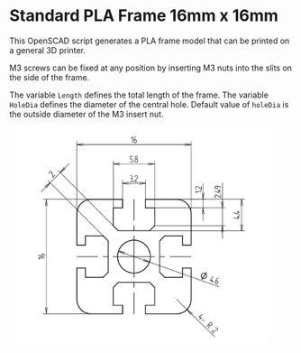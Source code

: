 # Standard PLA Frame 16mm x 16mm
This OpenSCAD script generates a PLA frame model that can be printed on a general 3D printer.  

M3 screws can be fixed at any position by inserting M3 nuts into the slits on the side of the frame.  

The variable `Length` defines the total length of the frame. The variable `HoleDia` defines the diameter of the central hole. Default value of `holeDia` is the outside diameter of the M3 insert nut.  

![image](./SPF1616_dimensions.png)
